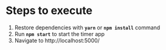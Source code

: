 Steps to execute
===

1. Restore dependencies with **`yarn`** or **`npm install`** command
2. Run **`npm start`** to start the timer app
3. Navigate to http://localhost:5000/